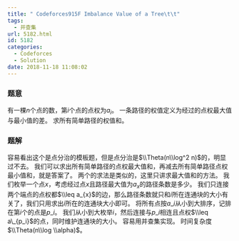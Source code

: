 ```yaml
---
title: " Codeforces915F Imbalance Value of a Tree\t\t"
tags:
  - 并查集
url: 5182.html
id: 5182
categories:
  - Codeforces
  - Solution
date: 2018-11-18 11:08:02
---
```


### 题意

有一棵$n$个点的数，第$i$个点的点权为$a_i$。 一条路径的权值定义为经过的点权最大值与最小值的差。 求所有简单路径的权值和。

### 题解

容易看出这个是点分治的模板题，但是点分治是$\\Theta(n\\log^2 n)$的，明显过不去。 我们可以求出所有简单路径的点权最大值和，再减去所有简单路径点权最小值和，就是答案了。 两个的求法是类似的，这里只讲求最大值和的方法。 我们枚举一个点$x$，考虑经过点$x$且路径最大值为$a_{x}$的路径条数是多少。 我们只连接两个端点的点权都$\\leq a_{x}$的边，那么路径条数就只和$i$所在连通块的大小有关了，我们只用求出$i$所在的连通块大小即可。 将所有点按$a\_i$从小到大排序，记排在第$i$个的点是$p\_i$。 我们从小到大枚举$i$，然后连接与$p\_i$相连且点权$\\leq a\_{p_i}$的点，同时维护连通块的大小。 容易用并查集实现。 时间复杂度$\\Theta(n\\log \\alpha)$。